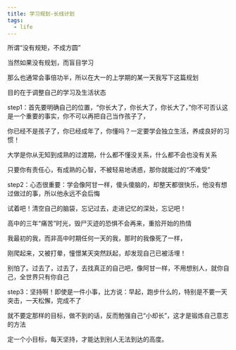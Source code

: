 ```yaml
---
title: 学习规划-长线计划
tags:
  - life
---
```


所谓“没有规矩，不成方圆”

当然如果没有规划，而盲目学习

那么也通常会事倍功半，所以在大一的上学期的某一天我写下这篇规划

目的在于调整自己的学习及生活状态

step1：首先要明确自己的位置，“你长大了，你长大了，你长大了，”你不可否认这是一个重要的事实，你不可以再把自己当作孩子了，

你已经不是孩子了，你已经成年了，你懂吗？一定要学会独立生活，养成良好的习惯！

大学是你从无知到成熟的过渡期，什么都不懂没关系，什么都不会也没有关系

只要你有责任心，有成熟的心智，不被轻易地诱惑，那你就能过的“不难受”

step2：心态很重要：学会像阿甘一样，傻头傻脑的，却整天都很快乐，他没有想过做过的事，所以他永远不会后悔

试着吧！清空自己的脑袋，忘记过去，走进记忆的深处，忘记吧！

高中的三年“痛苦”时光，毁尸灭迹的恐惧不会再来，重拾开始的热情

我最初的我，而非高中时期任何一天的我，那时的我像死了一样，

刚爬起来，又被打晕，憧憬某天突然跃起，却发现自己已被活埋！

别怕了。过去了，过去了，去找真正的自己吧，像阿甘一样，不用想别人，就你自己，全世界只有你自己

step3：坚持啊！即使是一件小事，比方说：早起，跑步什么的，特别是不要一天突击，一天松懈，完成不了

就不要定那样的目标，做不到的话，反而勉强自己“小却长”，这才是锻炼自己意志的方法

定一个小目标，每天坚持，才能达到别人无法到达的高度。